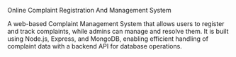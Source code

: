 Online Complaint Registration And Management System

A web-based Complaint Management System that allows users to register and track complaints, while admins can manage and resolve them. It is built using Node.js, Express, and MongoDB, enabling efficient handling of complaint data with a backend API for database operations.
